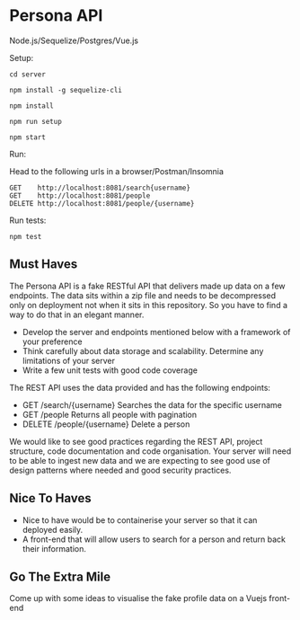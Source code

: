 # Persona API

Node.js/Sequelize/Postgres/Vue.js

Setup:

```cd server```  

```npm install -g sequelize-cli``` 

```npm install``` 

```npm run setup```

```npm start```


Run:

Head to the following urls in a browser/Postman/Insomnia

```GET    http://localhost:8081/search{username}```  
```GET    http://localhost:8081/people```  
```DELETE http://localhost:8081/people/{username}```  

Run tests:

```npm test```  

## Must Haves

The Persona API is a fake RESTful API that delivers made up data on a few endpoints. The data sits within a zip file and needs to be decompressed only on deployment not when it sits in this repository. So you have to find a way to do that in an elegant manner.

- Develop the server and endpoints mentioned below with a framework of your preference
- Think carefully about data storage and scalability. Determine any limitations of your server
- Write a few unit tests with good code coverage

The REST API uses the data provided and has the following endpoints:

- GET /search/{username} Searches the data for the specific username
- GET /people Returns all people with pagination
- DELETE /people/{username} Delete a person

We would like to see good practices regarding the REST API, project structure, code documentation and code organisation. Your server will need to be able to ingest new data and we are expecting to see good use of design patterns where needed and good security practices. 


## Nice To Haves

- Nice to have would be to containerise your server so that it can deployed easily.
- A front-end that will allow users to search for a person and return back their information. 


## Go The Extra Mile

Come up with some ideas to visualise the fake profile data on a Vuejs front-end


